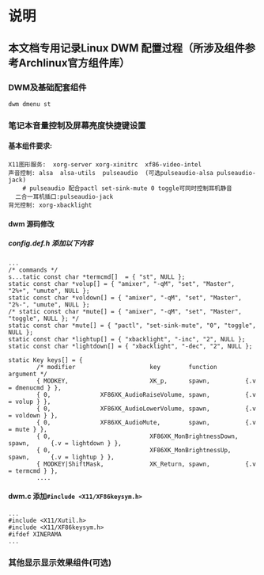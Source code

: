 # 说明
## 本文档专用记录Linux DWM 配置过程（所涉及组件参考Archlinux官方组件库）
### DWM及基础配套组件
    dwm dmenu st
### 笔记本音量控制及屏幕亮度快捷键设置
#### 基本组件要求:
    
    X11图形服务:  xorg-server xorg-xinitrc  xf86-video-intel
    声音控制: alsa  alsa-utils  pulseaudio  (可选pulseaudio-alsa pulseaudio-jack)  
        # pulseaudio 配合pactl set-sink-mute 0 toggle可同时控制耳机静音
      二合一耳机插口:pulseaudio-jack
    背光控制: xorg-xbacklight
#### dwm 源码修改
#####  config.def.h 添加以下内容
    
    ...
    /* commands */
    s...tatic const char *termcmd[]  = { "st", NULL };
    static const char *volup[] = { "amixer", "-qM", "set", "Master", "2%+", "umute", NULL };
    static const char *voldown[] = { "amixer", "-qM", "set", "Master", "2%-", "umute", NULL };
    /* static const char *mute[] = { "amixer", "-qM", "set", "Master", "toggle", NULL }; */
    static const char *mute[] = { "pactl", "set-sink-mute", "0", "toggle", NULL };
    static const char *lightup[] = { "xbacklight", "-inc", "2", NULL };
    static const char *lightdown[] = { "xbacklight", "-dec", "2", NULL };

    static Key keys[] = {
            /* modifier                     key        function        argument */
            { MODKEY,                       XK_p,      spawn,          {.v = dmenucmd } },
            { 0,              XF86XK_AudioRaiseVolume, spawn,          {.v = volup } },
            { 0,              XF86XK_AudioLowerVolume, spawn,          {.v = voldown } },
            { 0,              XF86XK_AudioMute,        spawn,          {.v = mute } },
            { 0,                            XF86XK_MonBrightnessDown,   spawn,      {.v = lightdown } },
            { 0,                            XF86XK_MonBrightnessUp,     spawn,      {.v = lightup } },
            { MODKEY|ShiftMask,             XK_Return, spawn,          {.v = termcmd } },
            ....
#### dwm.c 添加`#include <X11/XF86keysym.h>`
    ...
    #include <X11/Xutil.h>
    #include <X11/XF86keysym.h>
    #ifdef XINERAMA
    ...
 ### 其他显示显示效果组件(可选)
